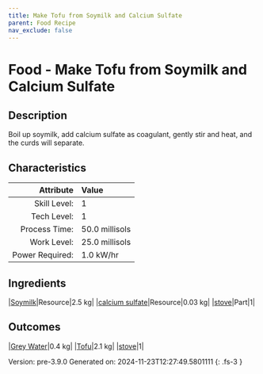```yaml
---
title: Make Tofu from Soymilk and Calcium Sulfate
parent: Food Recipe
nav_exclude: false
---
```

# Food - Make Tofu from Soymilk and Calcium Sulfate

## Description
 Boil up soymilk, add calcium sulfate as coagulant,&#10;&#9;&#9;&#9;gently stir and heat, and the curds will separate.

## Characteristics

| Attribute      | Value |
|--------:|:------|
|Skill Level:|1|
|Tech Level:|1|
|Process Time:|50.0 millisols|
|Work Level:|25.0 millisols|
|Power Required:|1.0 kW/hr|

## Ingredients

|[Soymilk](../resource/soymilk.html)|Resource|2.5 kg|
|[calcium sulfate](../resource/calcium-sulfate.html)|Resource|0.03 kg|
|[stove](../part/stove.html)|Part|1|

## Outcomes

|[Grey Water](../resource/grey-water.html)|0.4 kg|
|[Tofu](../resource/tofu.html)|2.1 kg|
|[stove](../part/stove.html)|1|


Version: pre-3.9.0 Generated on: 2024-11-23T12:27:49.5801111
{: .fs-3 }

